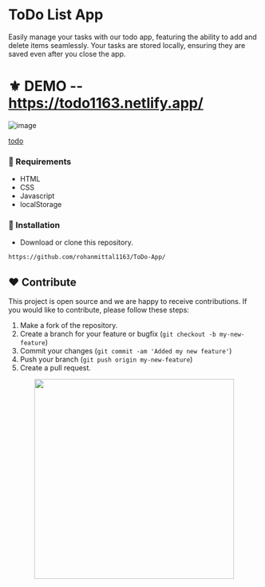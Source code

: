 # ToDo List App

Easily manage your tasks with our todo app, featuring the ability to add and delete items seamlessly. Your tasks are stored locally, ensuring they are saved even after you close the app.

# ⚜ DEMO -- https://todo1163.netlify.app/
![image](https://github.com/rohanmittal1163/ToDo-App/assets/97821844/d94a5cbe-65c4-41ae-a1b8-fcc3254ffe88)

[todo](https://github.com/rohanmittal1163/ToDo-App/assets/97821844/7ae19fc6-c9c8-4583-9f1a-ad58256a80ae)


### 📌 Requirements 

- HTML 
- CSS 
- Javascript
- localStorage

### 🔰 Installation 

- Download or clone this repository.
```bash
https://github.com/rohanmittal1163/ToDo-App/
```
## ❤ Contribute
This project is open source and we are happy to receive contributions. If you would like to contribute, please follow these steps:

1. Make a fork of the repository.
2. Create a branch for your feature or bugfix (`git checkout -b my-new-feature`)
3. Commit your changes (`git commit -am 'Added my new feature'`)
4. Push your branch (`git push origin my-new-feature`)
5. Create a pull request.

<p align="center">
  <img src="https://user-images.githubusercontent.com/104341274/210186277-0d434bb0-80c0-43a9-b6b0-2e42e18c31a9.png" width="400" />
</p>

